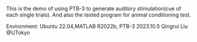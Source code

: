 This is the demo of using PTB-3 to generate auditory stimulation(cue of each single trials).
And also the tested program for animal conditioning test.

Environment: Ubuntu 22.04,MATLAB R2022b, PTB-3
2023.10.5 Qingrui Liu @UTokyo
